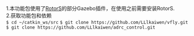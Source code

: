 1.本功能包使用了[RotorS](https://github.com/ethz-asl/rotors_simulator)的部分Gazebo插件，在使用之前需要安装RotorS.   
2.获取功能包和依赖  
`$ cd ~/catkin_ws/src`
`$ git clone https://github.com/LLlkaiwen/vfly.git`  
`$ git clone https://github.com/LLlkaiwen/adrc_control.git`  
